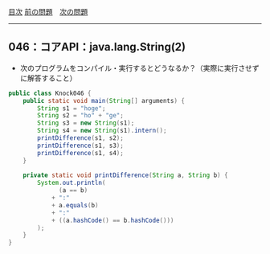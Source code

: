 [目次](../toc.md)
[前の問題](../045/README.md)　[次の問題](../047/README.md)


***
## 046：コアAPI：java.lang.String(2)
* 次のプログラムをコンパイル・実行するとどうなるか？（実際に実行させずに解答すること）

```java
public class Knock046 {
    public static void main(String[] arguments) {
        String s1 = "hoge";
        String s2 = "ho" + "ge";
        String s3 = new String(s1);
        String s4 = new String(s1).intern();
        printDifference(s1, s2);
        printDifference(s1, s3);
        printDifference(s1, s4);
    }
    
    private static void printDifference(String a, String b) {
        System.out.println(
              (a == b)
            + ":"
            + a.equals(b)
            + ":"
            + ((a.hashCode() == b.hashCode()))
        );
    }
}
```

